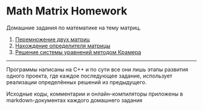 Math Matrix Homework
====================

Домашние задания по математике на тему матриц.

1. [Перемножение двух матриц](math-matrix-hw-1)
1. [Нахождение определителя матрицы](math-matrix-hw-2)
1. [Решение системы уравнений методом Крамера](math-matrix-hw-3)

------
Программы написаны на С++ и по сути все они лишь этапы развития одного проекта, где каждое последующее задание, использует реализации определённых решений из предыдущего.

Исходные коды, комментарии и онлайн-компиляторы приложены в markdown-документах каждого домашнего задания

